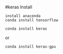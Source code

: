 #keras Install

```
install anaconda
conda install tensorflow
```
```
conda install keras
```
or
```
conda install keras-gpu
```
